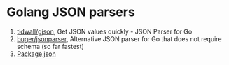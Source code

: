 # Golang JSON parsers

1. [tidwall/gjson](https://github.com/tidwall/gjson), Get JSON values quickly - JSON Parser for Go
2. [buger/jsonparser](https://github.com/buger/jsonparser), Alternative JSON parser for Go that does not require schema (so far fastest)
3. [Package json](https://golang.org/pkg/encoding/json/)